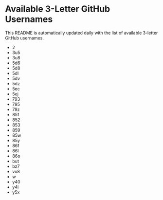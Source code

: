 # Available 3-Letter GitHub Usernames

This README is automatically updated daily with the list of available 3-letter GitHub usernames.

- 2
- 3u5
- 3u8
- 5d6
- 5d8
- 5dl
- 5dv
- 5dz
- 5ec
- 5ej
- 793
- 795
- 79z
- 851
- 852
- 853
- 859
- 85w
- 85y
- 86f
- 86l
- 86o
- but
- bz7
- vo8
- w
- y40
- y4i
- y5x
